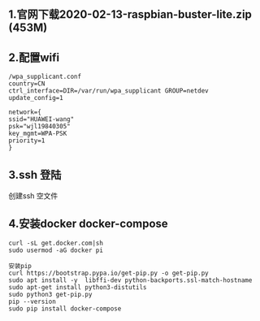 ## 1.官网下载2020-02-13-raspbian-buster-lite.zip (453M)
   
## 2.配置wifi
```
/wpa_supplicant.conf 
country=CN
ctrl_interface=DIR=/var/run/wpa_supplicant GROUP=netdev
update_config=1
 
network={
ssid="HUAWEI-wang"
psk="wjl19840305"
key_mgmt=WPA-PSK
priority=1
}
```

## 3.ssh 登陆
   创建ssh 空文件
## 4.安装docker docker-compose
```
curl -sL get.docker.com|sh
sudo usermod -aG docker pi

安装pip
curl https://bootstrap.pypa.io/get-pip.py -o get-pip.py 
sudo apt install -y  libffi-dev python-backports.ssl-match-hostname
sudo apt-get install python3-distutils
sudo python3 get-pip.py
pip --version
sudo pip install docker-compose


```
   
